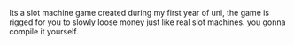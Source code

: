 Its a slot machine game created during my first year of uni, the game is rigged for you to slowly loose money just like real slot machines. you gonna compile it yourself.

